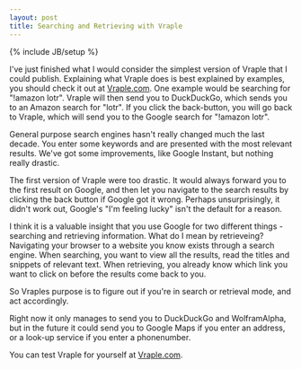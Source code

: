 ```yaml
---
layout: post
title: Searching and Retrieving with Vraple
---
```


{% include JB/setup %}

I've just finished what I would consider the simplest version of Vraple that I could publish. Explaining what Vraple does is best explained by examples, you should check it out at [Vraple.com](http://vraple.com). One example would be searching for "!amazon lotr". Vraple will then send you to DuckDuckGo, which sends you to an Amazon search for "lotr". If you click the back-button, you will go back to Vraple, which will send you to the Google search for "!amazon lotr".

General purpose search engines hasn't really changed much the last decade. You enter some keywords and are presented with the most relevant results. We've got some improvements, like Google Instant, but nothing really drastic.

The first version of Vraple were too drastic. It would always forward you to the first result on Google, and then let you navigate to the search results by clicking the back button if Google got it wrong. Perhaps unsurprisingly, it didn't work out, Google's "I'm feeling lucky" isn't the default for a reason.

I think it is a valuable insight that you use Google for two different things - searching and retrieving information. What do I mean by retrieveing? Navigating your browser to a website you know exists through a search engine. When searching, you want to view all the results, read the titles and snippets of relevant text. When retrieving, you already know which link you want to click on before the results come back to you. 

So Vraples purpose is to figure out if you're in search or retrieval mode, and act accordingly.

Right now it only manages to send you to DuckDuckGo and WolframAlpha, but in the future it could send you to Google Maps if you enter an address, or a look-up service if you enter a phonenumber.

You can test Vraple for yourself at [Vraple.com](http://vraple.com).